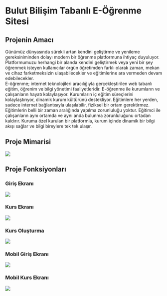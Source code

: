 # Bulut Bilişim Tabanlı E-Öğrenme Sitesi

## Projenin Amacı
Günümüz dünyasında sürekli artan kendini geliştirme ve yenileme gereksiniminden dolayı modern bir öğrenme platformuna ihtiyaç duyuluyor. Platformumuzu herhangi bir alanda kendini geliştirmek veya yeni bir şey öğrenmek isteyen kullanıcılar örgün öğretimden farklı olarak zaman, mekan ve cihaz farketmeksizin ulaşabilecekler ve eğitimlerine ara vermeden devam edebilecekler.
<br>
E-öğrenme; internet teknolojileri aracılığıyla gerçekleştirilen web tabanlı eğitim, öğrenim ve bilgi yönetimi faaliyetleridir. E-öğrenme ile kurumların ve çalışanların hayatı kolaylaşıyor. Kurumların iç eğitim süreçlerini kolaylaştırıyor, dinamik kurum kültürünü destekliyor. Eğitimlere her yerden, sadece internet bağlantısıyla ulaşılabilir, fiziksel bir ortam gerektirmez. Eğitimlerin belli bir zaman aralığında yapılma zorunluluğu yoktur. Eğitimci ile çalışanların aynı ortamda ve aynı anda bulunma zorunluluğunu ortadan kaldırır. Kuruma özel kurulan bir platformla, kurum içinde dinamik bir bilgi akışı sağlar ve bilgi bireylere tek tek ulaşır.

## Proje Mimarisi
<p>
    <img src="photos/e-learning.png" />
</p>

## Proje Fonksiyonları
### Giriş Ekranı
<p>
    <img src="photos/signin.png" />
</p>

### Kurs Ekranı
<p>
    <img src="photos/course.png" />
</p>

### Kurs Oluşturma
<p>
    <img src="photos/create-course.png" />
</p>

### Mobil Giriş Ekranı
<p>
    <img src="photos/mobile-1.jpeg" />
</p>

### Mobil Kurs Ekranı
<p>
    <img src="photos/mobile-2.jpeg" />
</p>
